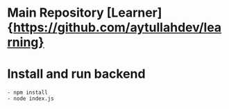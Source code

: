 # Main Repository [Learner]{https://github.com/aytullahdev/learning}
# Install and run backend
    - npm install
    - node index.js
